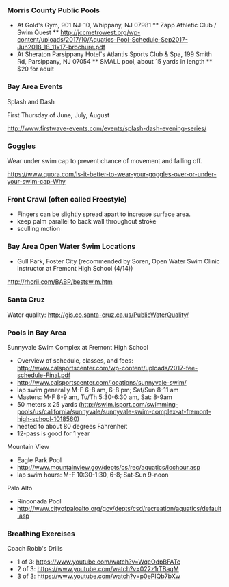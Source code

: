 ### Morris County Public Pools

* At Gold's Gym, 901 NJ-10, Whippany, NJ 07981
** Zapp Athletic Club / Swim Quest
** http://jccmetrowest.org/wp-content/uploads/2017/10/Aquatics-Pool-Schedule-Sep2017-Jun2018_18_11x17-brochure.pdf
* At Sheraton Parsippany Hotel's Atlantis Sports Club & Spa, 199 Smith Rd, Parsippany, NJ 07054
** SMALL pool, about 15 yards in length
** $20 for adult


### Bay Area Events

Splash and Dash

First Thursday of June, July, August

http://www.firstwave-events.com/events/splash-dash-evening-series/


### Goggles

Wear under swim cap to prevent chance of movement and falling off.

https://www.quora.com/Is-it-better-to-wear-your-goggles-over-or-under-your-swim-cap-Why


### Front Crawl (often called Freestyle)

- Fingers can be slightly spread apart to increase surface area.
- keep palm parallel to back wall throughout stroke
- sculling motion


### Bay Area Open Water Swim Locations

* Gull Park, Foster City (recommended by Soren, Open Water Swim Clinic instructor at Fremont High School (4/14))

http://rhorii.com/BABP/bestswim.htm



### Santa Cruz

Water quality: http://gis.co.santa-cruz.ca.us/PublicWaterQuality/


### Pools in Bay Area

Sunnyvale Swim Complex at Fremont High School
- Overview of schedule, classes, and fees: http://www.calsportscenter.com/wp-content/uploads/2017-fee-schedule-Final.pdf
- http://www.calsportscenter.com/locations/sunnyvale-swim/
- lap swim generally M-F 6-8 am, 6-8 pm; Sat/Sun 8-11 am
- Masters: M-F 8-9 am, Tu/Th 5:30-6:30 am, Sat: 8-9am
- 50 meters x 25 yards (http://swim.isport.com/swimming-pools/us/california/sunnyvale/sunnyvale-swim-complex-at-fremont-high-school-1018560)
- heated to about 80 degrees Fahrenheit
- 12-pass is good for 1 year

Mountain View
- Eagle Park Pool
- http://www.mountainview.gov/depts/cs/rec/aquatics/lochour.asp
- lap swim hours: M-F 10:30-1:30, 6-8; Sat-Sun 9-noon

Palo Alto
- Rinconada Pool
- http://www.cityofpaloalto.org/gov/depts/csd/recreation/aquatics/default.asp


### Breathing Exercises

Coach Robb's Drills
* 1 of 3: https://www.youtube.com/watch?v=WqeOdpBFATc
* 2 of 3: https://www.youtube.com/watch?v=022z1rTBaqM
* 3 of 3: https://www.youtube.com/watch?v=p0ePIQb7bXw